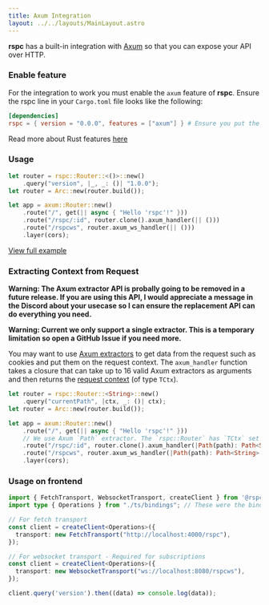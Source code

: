 ```yaml
---
title: Axum Integration
layout: ../../layouts/MainLayout.astro
---
```


**rspc** has a built-in integration with [Axum](https://github.com/tokio-rs/axum) so that you can expose your API over HTTP.

### Enable feature

For the integration to work you must enable the `axum` feature of **rspc**. Ensure the rspc line in your `Cargo.toml` file looks like the following:

```toml
[dependencies]
rspc = { version = "0.0.0", features = ["axum"] } # Ensure you put the latest version!
```

Read more about Rust features [here](https://doc.rust-lang.org/cargo/reference/features.html#dependency-features)

### Usage

```rust
let router = rspc::Router::<()>::new()
    .query("version", |_, _: ()| "1.0.0");
let router = Arc::new(router.build());

let app = axum::Router::new()
    .route("/", get(|| async { "Hello 'rspc'!" }))
    .route("/rspc/:id", router.clone().axum_handler(|| ()))
    .route("/rspcws", router.axum_ws_handler(|| ()))
    .layer(cors);
```

[View full example](https://github.com/oscartbeaumont/rspc/blob/main/examples/axum.rs)

### Extracting Context from Request

**Warning: The Axum extractor API is probally going to be removed in a future release. If you are using this API, I would appreciate a message in the Discord about your usecase so I can ensure the replacement API can do everything you need.**

**Warning: Current we only support a single extractor. This is a temporary limitation so open a GitHub Issue if you need more.**

You may want to use <a href="https://docs.rs/axum/latest/axum/index.html#extractors" target="_blank">Axum extractors</a> to get data from the request such as cookies and put them on the request context. The `axum_handler` function takes a closure that can take up to 16 valid Axum extractors as arguments and then returns the [request context](/server/request-context) (of type `TCtx`).

```rust
let router = rspc::Router::<String>::new()
    .query("currentPath", |ctx, _: ()| ctx);
let router = Arc::new(router.build());

let app = axum::Router::new()
    .route("/", get(|| async { "Hello 'rspc'!" }))
    // We use Axum `Path` extractor. The `rspc::Router` has `TCtx` set to `String` so we return the path string as the context.
    .route("/rspc/:id", router.clone().axum_handler(|Path(path): Path<String>| path))
    .route("/rspcws", router.axum_ws_handler(|Path(path): Path<String>| path))
    .layer(cors);
```

### Usage on frontend

```typescript
import { FetchTransport, WebsocketTransport, createClient } from '@rspc/client';
import type { Operations } from "./ts/bindings"; // These were the bindings exported from your Rust code!

// For fetch transport
const client = createClient<Operations>({
  transport: new FetchTransport("http://localhost:4000/rspc"),
});

// For websocket transport - Required for subscriptions
const client = createClient<Operations>({
  transport: new WebsocketTransport("ws://localhost:8080/rspcws"),
});

client.query('version').then((data) => console.log(data));
```